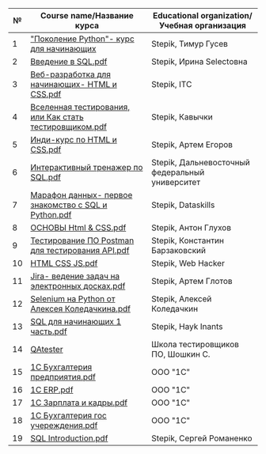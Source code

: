 |№| Course name/Название курса | Educational organization/Учебная организация |
|-|----------------------------|----------------------------------------------|
|1| ["Поколение Python"- курс для начинающих](https://github.com/abakina/certificates/files/15163169/Python.-.pdf) | Stepik, Тимур Гусев |
|2| [Введение в SQL.pdf](https://github.com/abakina/certificates/files/15163286/SQL.pdf) | Stepik, Ирина Selectовна  |
|3| [Веб-разработка для начинающих- HTML и CSS.pdf](https://github.com/abakina/certificates/files/15163318/-.-.HTML.CSS.pdf) | Stepik, ITC |
|4| [Вселенная тестирования, или Как стать тестировщиком.pdf](https://github.com/abakina/certificates/files/15163328/default.pdf) | Stepik, Кавычки |
|5| [Инди-курс по HTML и CSS.pdf](https://github.com/abakina/certificates/files/15163341/-.HTML.CSS.pdf) | Stepik, Артем Егоров |
|6| [Интерактивный тренажер по SQL.pdf](https://github.com/abakina/certificates/files/15163355/SQL.pdf) | Stepik, Дальневосточный федеральный университет |
|7| [Марафон данных- первое знакомство с SQL и Python.pdf](https://github.com/abakina/certificates/files/15163358/-.SQL.Python.pdf) | Stepik, Dataskills |
|8| [ОСНОВЫ Html & CSS.pdf](https://github.com/abakina/certificates/files/15163359/Html.CSS.pdf) | Stepik, Антон Глухов |
|9| [Тестирование ПО Postman для тестирования API.pdf](https://github.com/abakina/certificates/files/15163361/Postman.API.pdf) | Stepik, Константин Барзаковский |
|10| [HTML CSS JS.pdf](https://github.com/abakina/certificates/files/15163362/HTML.CSS.JS.pdf) | Stepik, Web Hacker |
|11| [Jira- ведение задач на электронных досках.pdf](https://github.com/abakina/certificates/files/15163364/Jira-.pdf) | Stepik, Артем Глотов |
|12| [Selenium на Python от Алексея Коледачкина.pdf](https://github.com/abakina/certificates/files/15163366/Selenium.Python.pdf) | Stepik, Алексей Коледачкин |
|13| [SQL для начинающих 1 часть.pdf](https://github.com/abakina/certificates/files/15163374/SQL.1.pdf) | Stepik, Hayk Inants |
|14| [QAtester](https://github.com/abakina/certificates/assets/132901668/ac7e0ed4-36c7-44ee-83a7-28716cc32b48) | Школа тестировщиков ПО, Шошкин С. |
|15| [1C Бухгалтерия предприятия.pdf](https://github.com/abakina/certificates/files/15163495/1C.pdf) | ООО "1С" |
|16| [1С ERP.pdf](https://github.com/abakina/certificates/files/15163500/1.ERP.pdf) | ООО "1С" |
|17| [1С Зарплата и кадры.pdf](https://github.com/abakina/certificates/files/15163503/1.pdf) | ООО "1С" |
|18| [1С Бухгалтерия гос учереждения.pdf](https://github.com/abakina/certificates/files/15163521/1.pdf) | ООО "1С" |
|19| [SQL Introduction.pdf](https://github.com/abakina/certificates/files/15163652/SQL.Introduction.pdf) | Stepik, Сергей Романенко |

